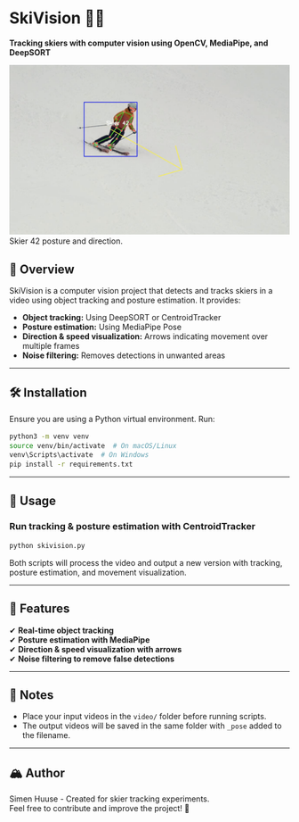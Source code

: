 # SkiVision 🎿👀  
**Tracking skiers with computer vision using OpenCV, MediaPipe, and DeepSORT**  


![SkiVision preview](images/skier.png)
Skier 42 posture and direction.

## 📌 Overview  
SkiVision is a computer vision project that detects and tracks skiers in a video using object tracking and posture estimation. It provides:  
- **Object tracking:** Using DeepSORT or CentroidTracker  
- **Posture estimation:** Using MediaPipe Pose  
- **Direction & speed visualization:** Arrows indicating movement over multiple frames  
- **Noise filtering:** Removes detections in unwanted areas  

---

## 🛠️ Installation  
Ensure you are using a Python virtual environment. Run:  

```sh
python3 -m venv venv
source venv/bin/activate  # On macOS/Linux
venv\Scripts\activate  # On Windows
pip install -r requirements.txt
```

---

## 🎥 Usage  
### **Run tracking & posture estimation with CentroidTracker**  
```sh
python skivision.py
```


Both scripts will process the video and output a new version with tracking, posture estimation, and movement visualization.

---

## 🎯 Features  
✔ **Real-time object tracking**  
✔ **Posture estimation with MediaPipe**  
✔ **Direction & speed visualization with arrows**  
✔ **Noise filtering to remove false detections**  

---

## 📌 Notes  
- Place your input videos in the `video/` folder before running scripts.  
- The output videos will be saved in the same folder with `_pose`  added to the filename.    

---

## 🏔️ Author  
Simen Huuse - Created for skier tracking experiments.  
Feel free to contribute and improve the project! 🚀  

